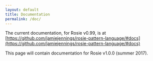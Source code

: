 ```yaml
---
layout: default
title: Documentation
permalink: /doc/
---
```





The current documentation, for Rosie v0.99, is at
[https://github.com/jamiejennings/rosie-pattern-language/#docs](https://github.com/jamiejennings/rosie-pattern-language/#docs)

This page will contain documentation for Rosie v1.0.0 (summer 2017).

